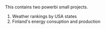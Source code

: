 This contains two powerbi small projects.

1. Weather rankings by USA states
2. Finland's energy consuption and production
